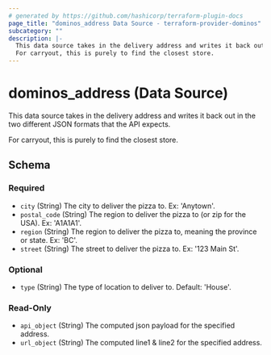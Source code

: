 ```yaml
---
# generated by https://github.com/hashicorp/terraform-plugin-docs
page_title: "dominos_address Data Source - terraform-provider-dominos"
subcategory: ""
description: |-
  This data source takes in the delivery address and writes it back out in the two different JSON formats that the API expects.
  For carryout, this is purely to find the closest store.
---
```


# dominos_address (Data Source)

This data source takes in the delivery address and writes it back out in the two different JSON formats that the API expects.

For carryout, this is purely to find the closest store.



<!-- schema generated by tfplugindocs -->
## Schema

### Required

- `city` (String) The city to deliver the pizza to. Ex: 'Anytown'.
- `postal_code` (String) The region to deliver the pizza to (or zip for the USA). Ex: 'A1A1A1'.
- `region` (String) The region to deliver the pizza to, meaning the province or state. Ex: 'BC'.
- `street` (String) The street to deliver the pizza to. Ex: '123 Main St'.

### Optional

- `type` (String) The type of location to deliver to. Default: 'House'.

### Read-Only

- `api_object` (String) The computed json payload for the specified address.
- `url_object` (String) The computed line1 & line2 for the specified address.


